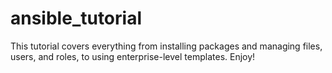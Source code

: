 # ansible_tutorial

This tutorial covers everything from installing packages and managing files, users, and roles, to using enterprise-level templates.
Enjoy!
